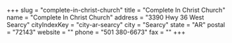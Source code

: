 +++
slug = "complete-in-christ-church"
title = "Complete In Christ Church"
name = "Complete In Christ Church"
address = "3390 Hwy 36 West Searcy"
cityIndexKey = "city-ar-searcy"
city = "Searcy"
state = "AR"
postal = "72143"
website = ""
phone = "501 380-6673"
fax = ""
+++
